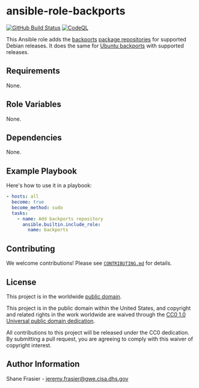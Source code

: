 # ansible-role-backports #

[![GitHub Build Status](https://github.com/cisagov/ansible-role-backports/workflows/build/badge.svg)](https://github.com/cisagov/ansible-role-backports/actions)
[![CodeQL](https://github.com/cisagov/ansible-role-backports/workflows/CodeQL/badge.svg)](https://github.com/cisagov/ansible-role-backports/actions/workflows/codeql-analysis.yml)

This Ansible role adds the [backports](https://backports.debian.org/)
[package repositories](https://backports.debian.org/Instructions/) for
supported Debian releases.  It does the same for
[Ubuntu backports](https://help.ubuntu.com/community/UbuntuBackports) with
supported releases.

## Requirements ##

None.

## Role Variables ##

None.

<!--
| Variable | Description | Default | Required |
|----------|-------------|---------|----------|
| optional_variable | Describe its purpose. | `default_value` | No |
| required_variable | Describe its purpose. | n/a | Yes |
-->

## Dependencies ##

None.

## Example Playbook ##

Here's how to use it in a playbook:

```yaml
- hosts: all
  become: true
  become_method: sudo
  tasks:
    - name: Add backports repository
      ansible.builtin.include_role:
        name: backports
```

## Contributing ##

We welcome contributions!  Please see [`CONTRIBUTING.md`](CONTRIBUTING.md) for
details.

## License ##

This project is in the worldwide [public domain](LICENSE).

This project is in the public domain within the United States, and
copyright and related rights in the work worldwide are waived through
the [CC0 1.0 Universal public domain
dedication](https://creativecommons.org/publicdomain/zero/1.0/).

All contributions to this project will be released under the CC0
dedication. By submitting a pull request, you are agreeing to comply
with this waiver of copyright interest.

## Author Information ##

Shane Frasier - <jeremy.frasier@gwe.cisa.dhs.gov>
